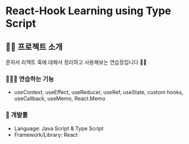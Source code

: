 # React-Hook Learning using Type Script


## 👋🏻 프로젝트 소개

혼자서 리액트 훅에 대해서 정리하고 사용해보는 연습장입니다 👏🏻


### 👷🏻‍♂️ 연습하는 기능

- useContext, useEffect, useReducer, useRef, useState, custom hooks, useCallback, useMemo, React.Memo



### 🔨 개발툴

-   Language: Java Script & Type Script
-   Framework/Library: React



